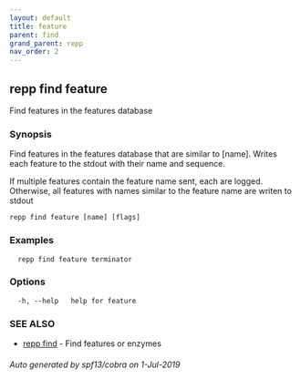 ```yaml
---
layout: default
title: feature
parent: find
grand_parent: repp
nav_order: 2
---
```

## repp find feature

Find features in the features database

### Synopsis

Find features in the features database that are similar to [name].
Writes each feature to the stdout with their name and sequence.

If multiple features contain the feature name sent, each are logged.
Otherwise, all features with names similar to the feature name are writen to stdout

```
repp find feature [name] [flags]
```

### Examples

```
  repp find feature terminator
```

### Options

```
  -h, --help   help for feature
```

### SEE ALSO

* [repp find](repp_find)	 - Find features or enzymes

###### Auto generated by spf13/cobra on 1-Jul-2019
